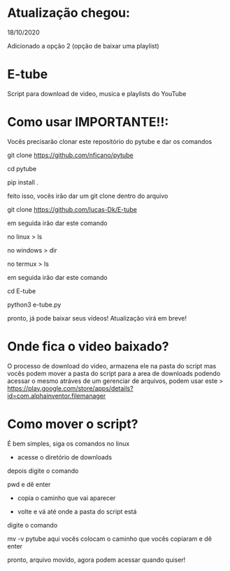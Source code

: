 # Atualização chegou:
18/10/2020

Adicionado a opção 2 (opção de baixar uma playlist)



# E-tube
Script para download de video, musica e playlists do YouTube

# Como usar IMPORTANTE!!:

Vocês precisarão clonar este repositório do pytube e dar os comandos

git clone https://github.com/nficano/pytube

cd pytube

pip install .

feito isso, vocês irão dar um git clone dentro do arquivo

git clone https://github.com/lucas-Dk/E-tube

em seguida irão dar este comando

no linux > ls

no windows > dir

no termux > ls

em seguida irão dar este comando

cd E-tube

python3 e-tube.py

pronto, já pode baixar seus vídeos! Atualização virá em breve!


# Onde fica o video baixado?

O processo de download do video, armazena ele na pasta do script
mas vocês podem mover a pasta do script para a area de downloads
podendo acessar o mesmo atráves de um gerenciar de arquivos, podem
usar este > https://play.google.com/store/apps/details?id=com.alphainventor.filemanager

# Como mover o script?

É bem simples, siga os comandos no linux

* acesse o diretório de downloads

depois digite o comando 

pwd e dê enter

* copia o caminho que vai aparecer

* volte e vá até onde a pasta do script está

digite o comando

mv -v pytube aqui vocês colocam o caminho que vocês copiaram e dê enter


pronto, arquivo movido, agora podem acessar quando quiser!
